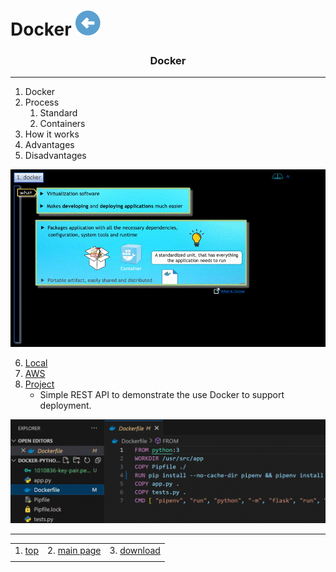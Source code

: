 # Docker [![back](/assets/back.svg)](../README.md) 

<h3 align="center">Docker</h3>

- - -

1. Docker
2. Process
    1. Standard
    2. Containers
3. How it works
4. Advantages
5. Disadvantages

![docker](./docker.gif)

6. [Local](./local/README.md)
7. [AWS](./aws/README.md)
8. [Project](./_projects/docker-python-example/Dockerfile)
    - Simple REST API to demonstrate the use Docker to support deployment.

![example](./_projects/example.gif)

- - -

|     |     |     |
| --- | --- | --- |
| 1. [top](#Docker) | 2. [main page](/README.md) | 3. [download](./docker.pptx) |
|     |     |     |
